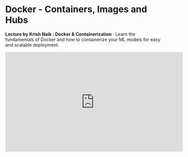 # Docker - Containers, Images and Hubs


**Lecture by Krish Naik : Docker & Containerization** : Learn the fundamentals of Docker and how to containerize your ML models for easy and scalable deployment.

<iframe width="560" height="315" src="https://www.youtube.com/embed/8vmKtS8W7IQ?si=MrYAm7e7zDfWUep2" title="YouTube video player" frameborder="0" allow="accelerometer; autoplay; clipboard-write; encrypted-media; gyroscope; picture-in-picture; web-share" referrerpolicy="strict-origin-when-cross-origin" allowfullscreen></iframe>